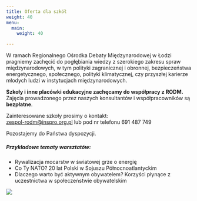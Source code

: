 ```yaml
---
title: Oferta dla szkół
weight: 40
menu:
  main:
    weight: 40

---
```

W ramach Regionalnego Ośrodka Debaty Międzynarodowej w Łodzi pragniemy zachęcić do pogłębiania wiedzy z szerokiego zakresu spraw międzynarodowych, w tym polityki zagranicznej i obronnej, bezpieczeństwa energetycznego, społecznego, polityki klimatycznej, czy przyszłej karierze młodych ludzi w instytucjach międzynarodowych.

**Szkoły i inne placówki edukacyjne zachęcamy do współpracy z RODM.** Zajęcia prowadzonego przez naszych konsultantów i współpracowników są **bezpłatne**.

Zainteresowane szkoły prosimy o kontakt:   
zespol-rodm@inspro.org.pl lub pod nr telefonu 691 487 749

Pozostajemy do Państwa dyspozycji.

##### Przykładowe tematy warsztatów:

* Rywalizacja mocarstw w światowej grze o energię
* Co Ty NATO? 20 lat Polski w Sojuszu Północnoatlantyckim
* Dlaczego warto być aktywnym obywatelem? Korzyści płynące z uczestnictwa w społeczeństwie obywatelskim

![](https://res.cloudinary.com/inspro/image/upload/c_limit,w_800/v1554379674/rodm/IMG_4844%20%281%29.jpg)